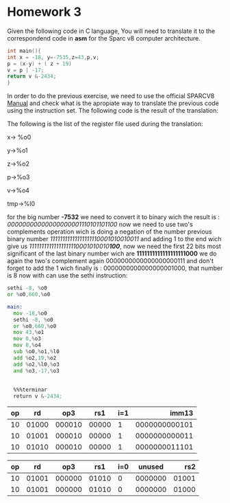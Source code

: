 # Homework 3

Given the following code in C language, You will need to translate it to the correspondend code in **asm** for the Sparc v8 computer architecture. 

```C
int main(){
int x = -18, y=-7535,z=43,p,v;
p = (x-y) + ( z + 19)
v = p | -17;
return v &-2434;
}
```

In order to do the previous exercise, we need to use the official SPARCV8 [Manual](www.gaisler.com/doc/sparcv8.pdf) and check what is the apropiate way to translate the previous code using the instruction set.
The following code is the result of the translation:

The following is the list of the register file used during the translation:

x→ %o0

y→%o1

z→%o2

p→%o3

v→%o4

tmp→%l0


for the big number **-7532** we need to convert it to binary wich the result is : *00000000000000000001110101101100* now we need to use two's complements operation wich is doing a negation of the number previous binary number *11111111111111111110001010010011* and adding 1 to the end wich give us *11111111111111111110001010010**100***, now we need the first 22 bits most significant of the last binary number wich are **1111111111111111111000** we do again the two's complement again 0000000000000000000111 and don't forget to add the 1 
wich finally is : 0000000000000000001000, that number is 8 now with can use the sethi instruction:

```asm
sethi -8, %o0
or %o0,660,%o0
```


```asm
main: 
  mov -18,%o0
  sethi -8, %o0
  or %o0,660,%o0
  mov 43,%o1
  mov 0,%o3
  mov 0,%o4
  sub %o0,%o1,%l0
  add %o2,19,%o2
  add %o2,%l0,%o3
  and %o3,-17,%o3
  
  
  %%%terminar 
  return v &-2434;

```


| op  | rd  | op3  | rs1  | i=1  | imm13   |
|---|---|---|---|---|---:|
| 10  | 01000  |000010   |00000   | 1  |0000000000101 |
| 10  | 01001  |000010   |00000   | 1  |0000000000011 |
| 10  | 01010  |000010   |00000   | 1  |0000000011101 |

| op  | rd  | op3  | rs1  | i=0  | unused  | rs2|
|---|---|---|---|---|---|---:|
| 10  | 01001  |000000   | 01010   |  0 | 0000000 |  01001 |
| 10  | 01001  |000000   | 01010   |  0 | 0000000 |  01000 |
